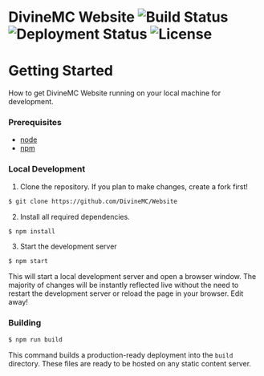 # DivineMC Website ![Build Status](https://img.shields.io/github/workflow/status/DivineMC/Website/DivineMC%20Dev%20Build/main?logo=github) ![Deployment Status](https://img.shields.io/netlify/ad7179d7-d6b8-4b61-80b4-292949cf3500?logo=netlify) ![License](https://img.shields.io/github/license/DivineMC/Website)

# Getting Started

How to get DivineMC Website running on your local machine for development.

### Prerequisites

- [node](https://nodejs.org)
- [npm](https://www.npmjs.com/)

### Local Development

1. Clone the repository. If you plan to make changes, create a fork first!

```bash
$ git clone https://github.com/DivineMC/Website
```

2. Install all required dependencies.

```bash
$ npm install
```

3. Start the development server

```bash
$ npm start
```

This will start a local development server and open a browser window. The majority of changes will
be instantly reflected live without the need to restart the development server or reload the page in
your browser. Edit away!

### Building

```bash
$ npm run build
```

This command builds a production-ready deployment into the `build` directory. These files are ready
to be hosted on any static content server.